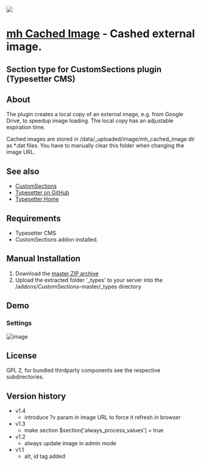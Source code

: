![](_types/mh_cached_image/ui_icon.png)
# [mh Cached Image](https://github.com/mahotilo/CS.mh_Cached_Image) - Cashed external image. 
## Section type for CustomSections plugin (Typesetter CMS)


## About
The plugin creates a local copy of an external image, e.g. from Google Drive, to speedup image loading. The local copy has an adjustable expiration time.

Cached images are stored in /data/_uploaded/image/mh_cached_image dir as *.dat files. You have to manually clear this folder when changing the image URL. 

## See also 
* [CustomSections](https://github.com/juek/CustomSections)
* [Typesetter on GitHub](https://github.com/Typesetter/Typesetter)
* [Typesetter Home](http://www.typesettercms.com)


## Requirements
* Typesetter CMS
* CustomSections addon installed.

## Manual Installation
1. Download the [master ZIP archive](https://github.com/mahotilo/CS.mh_Cached_Image/archive/master.zip)
2. Upload the extracted folder '_types' to your server into the /addons/CustomSections-master/_types directory


## Demo
### Settings
![image](demo/settings.png)


## License
GPL 2, for bundled thirdparty components see the respective subdirectories.

## Version history
* v1.4
	- introduce ?v param in image URL to force it refresh in browser
* v1.3
	- make section $section['always_process_values'] = true
* v1.2 
	- always update image in admin mode
* v1.1 
	- alt, id tag added
